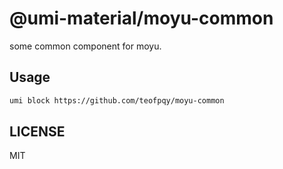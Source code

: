 # @umi-material/moyu-common

some common component for moyu.

## Usage

```sh
umi block https://github.com/teofpqy/moyu-common
```

## LICENSE

MIT
